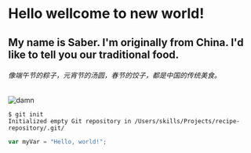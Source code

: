 # Hello wellcome to new world!
## My name is Saber. I'm originally from China. I'd like to tell you our traditional food.
###### 像端午节的粽子，元宵节的汤圆，春节的饺子，都是中国的传统美食。
![damn](https://octodex.github.com/images/yaktocat.png)
```
$ git init
Initialized empty Git repository in /Users/skills/Projects/recipe-repository/.git/
```
``` javascript
var myVar = "Hello, world!";
```

